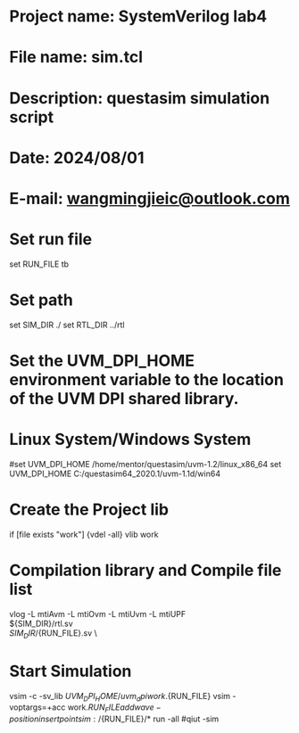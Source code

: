 # Project name: SystemVerilog lab4
# File name:    sim.tcl
# Description:  questasim simulation script
# Date:         2024/08/01
# E-mail:       wangmingjieic@outlook.com

# Set run file
set RUN_FILE tb

# Set path
set SIM_DIR ./
set RTL_DIR ../rtl

# Set the UVM_DPI_HOME environment variable to the location of the UVM DPI shared library.
# Linux System/Windows System 
#set UVM_DPI_HOME    /home/mentor/questasim/uvm-1.2/linux_x86_64
set UVM_DPI_HOME    C:/questasim64_2020.1/uvm-1.1d/win64

# Create the Project lib 
if [file exists "work"] {vdel -all}
vlib work

# Compilation library and Compile file list
vlog -L mtiAvm -L mtiOvm -L mtiUvm -L mtiUPF    \
${SIM_DIR}/rtl.sv       \
${SIM_DIR}/${RUN_FILE}.sv   \


# Start Simulation
vsim -c -sv_lib $UVM_DPI_HOME/uvm_dpi work.${RUN_FILE}
vsim -voptargs=+acc work.${RUN_FILE}
add wave -position insertpoint sim:/${RUN_FILE}/*
run -all
#qiut -sim
